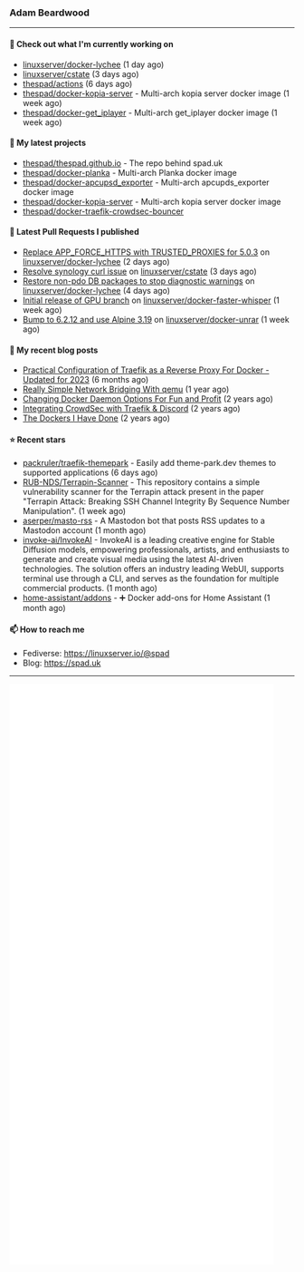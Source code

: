 ### Adam Beardwood
---
#### 👷 Check out what I'm currently working on

- [linuxserver/docker-lychee](https://github.com/linuxserver/docker-lychee) (1 day ago)
- [linuxserver/cstate](https://github.com/linuxserver/cstate) (3 days ago)
- [thespad/actions](https://github.com/thespad/actions) (6 days ago)
- [thespad/docker-kopia-server](https://github.com/thespad/docker-kopia-server) - Multi-arch kopia server docker image  (1 week ago)
- [thespad/docker-get_iplayer](https://github.com/thespad/docker-get_iplayer) - Multi-arch get_iplayer docker image (1 week ago)

#### 🌱 My latest projects

- [thespad/thespad.github.io](https://github.com/thespad/thespad.github.io) - The repo behind spad.uk
- [thespad/docker-planka](https://github.com/thespad/docker-planka) - Multi-arch Planka docker image
- [thespad/docker-apcupsd_exporter](https://github.com/thespad/docker-apcupsd_exporter) - Multi-arch apcupds_exporter docker image
- [thespad/docker-kopia-server](https://github.com/thespad/docker-kopia-server) - Multi-arch kopia server docker image 
- [thespad/docker-traefik-crowdsec-bouncer](https://github.com/thespad/docker-traefik-crowdsec-bouncer)

#### 🔨 Latest Pull Requests I published

- [Replace APP_FORCE_HTTPS with TRUSTED_PROXIES for 5.0.3](https://github.com/linuxserver/docker-lychee/pull/80) on [linuxserver/docker-lychee](https://github.com/linuxserver/docker-lychee) (2 days ago)
- [Resolve synology curl issue](https://github.com/linuxserver/cstate/pull/203) on [linuxserver/cstate](https://github.com/linuxserver/cstate) (3 days ago)
- [Restore non-pdo DB packages to stop diagnostic warnings](https://github.com/linuxserver/docker-lychee/pull/79) on [linuxserver/docker-lychee](https://github.com/linuxserver/docker-lychee) (4 days ago)
- [Initial release of GPU branch](https://github.com/linuxserver/docker-faster-whisper/pull/6) on [linuxserver/docker-faster-whisper](https://github.com/linuxserver/docker-faster-whisper) (1 week ago)
- [Bump to 6.2.12 and use Alpine 3.19](https://github.com/linuxserver/docker-unrar/pull/2) on [linuxserver/docker-unrar](https://github.com/linuxserver/docker-unrar) (1 week ago)

#### 📜 My recent blog posts

- [Practical Configuration of Traefik as a Reverse Proxy For Docker - Updated for 2023](https://www.spad.uk/posts/practical-configuration-of-traefik-as-a-reverse-proxy-for-docker-updated-for-2023/) (6 months ago)
- [Really Simple Network Bridging With qemu](https://www.spad.uk/posts/really-simple-network-bridging-with-qemu/) (1 year ago)
- [Changing Docker Daemon Options For Fun and Profit](https://www.spad.uk/posts/changing-docker-daemon-options-for-fun-and-profit/) (2 years ago)
- [Integrating CrowdSec with Traefik &amp; Discord](https://www.spad.uk/posts/integrating-crowdsec-with-traefik-discord/) (2 years ago)
- [The Dockers I Have Done](https://www.spad.uk/posts/the-dockers-i-have-done/) (2 years ago)

#### ⭐ Recent stars

- [packruler/traefik-themepark](https://github.com/packruler/traefik-themepark) - Easily add theme-park.dev themes to supported applications (6 days ago)
- [RUB-NDS/Terrapin-Scanner](https://github.com/RUB-NDS/Terrapin-Scanner) - This repository contains a simple vulnerability scanner for the Terrapin attack present in the paper &#34;Terrapin Attack: Breaking SSH Channel Integrity By Sequence Number Manipulation&#34;. (1 week ago)
- [aserper/masto-rss](https://github.com/aserper/masto-rss) - A Mastodon bot that posts RSS updates to a Mastodon account (1 month ago)
- [invoke-ai/InvokeAI](https://github.com/invoke-ai/InvokeAI) - InvokeAI is a leading creative engine for Stable Diffusion models, empowering professionals, artists, and enthusiasts to generate and create visual media using the latest AI-driven technologies. The solution offers an industry leading WebUI, supports terminal use through a CLI, and serves as the foundation for multiple commercial products. (1 month ago)
- [home-assistant/addons](https://github.com/home-assistant/addons) - :heavy_plus_sign: Docker add-ons for Home Assistant (1 month ago)

#### 📫 How to reach me
- Fediverse: https://linuxserver.io/@spad
- Blog: https://spad.uk
---
<img src="https://raw.githubusercontent.com/thespad/thespad/main/github-metrics.svg">
